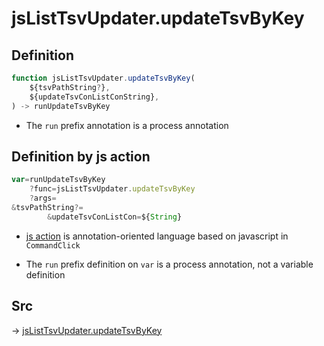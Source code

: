 # jsListTsvUpdater.updateTsvByKey

## Definition

```js.js
function jsListTsvUpdater.updateTsvByKey(
	${tsvPathString?},
	${updateTsvConListConString},
) -> runUpdateTsvByKey
```

- The `run` prefix annotation is a process annotation
## Definition by js action

```js.js
var=runUpdateTsvByKey
	?func=jsListTsvUpdater.updateTsvByKey
	?args=
&tsvPathString?=
		&updateTsvConListCon=${String}
```

- [js action](#) is annotation-oriented language based on javascript in `CommandClick`

- The `run` prefix definition on `var` is a process annotation, not a variable definition

## Src

-> [jsListTsvUpdater.updateTsvByKey](https://github.com/puutaro/CommandClick/blob/master/app/src/main/java/com/puutaro/commandclick/fragment_lib/terminal_fragment/js_interface/list_index/JsListTsvUpdater.kt#L36)


